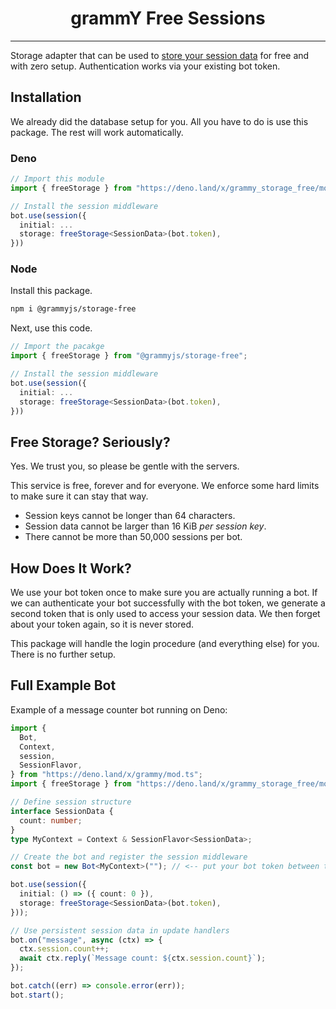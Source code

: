 # <h1 align="center">grammY Free Sessions</h1>

---

Storage adapter that can be used to [store your session data](https://grammy.dev/plugins/session.html) for free and with zero setup.
Authentication works via your existing bot token.

## Installation

We already did the database setup for you.
All you have to do is use this package.
The rest will work automatically.

### Deno

```ts
// Import this module
import { freeStorage } from "https://deno.land/x/grammy_storage_free/mod.ts";

// Install the session middleware
bot.use(session({
  initial: ...
  storage: freeStorage<SessionData>(bot.token),
}))
```

### Node

Install this package.

```bash
npm i @grammyjs/storage-free
```

Next, use this code.

```ts
// Import the pacakge
import { freeStorage } from "@grammyjs/storage-free";

// Install the session middleware
bot.use(session({
  initial: ...
  storage: freeStorage<SessionData>(bot.token),
}))
```

## Free Storage? Seriously?

Yes.
We trust you, so please be gentle with the servers.

This service is free, forever and for everyone.
We enforce some hard limits to make sure it can stay that way.

- Session keys cannot be longer than 64 characters.
- Session data cannot be larger than 16 KiB _per session key_.
- There cannot be more than 50,000 sessions per bot.

## How Does It Work?

We use your bot token once to make sure you are actually running a bot.
If we can authenticate your bot successfully with the bot token, we generate a second token that is only used to access your session data.
We then forget about your token again, so it is never stored.

This package will handle the login procedure (and everything else) for you.
There is no further setup.

## Full Example Bot

Example of a message counter bot running on Deno:

```ts
import {
  Bot,
  Context,
  session,
  SessionFlavor,
} from "https://deno.land/x/grammy/mod.ts";
import { freeStorage } from "https://deno.land/x/grammy_storage_free/mod.ts";

// Define session structure
interface SessionData {
  count: number;
}
type MyContext = Context & SessionFlavor<SessionData>;

// Create the bot and register the session middleware
const bot = new Bot<MyContext>(""); // <-- put your bot token between the ""

bot.use(session({
  initial: () => ({ count: 0 }),
  storage: freeStorage<SessionData>(bot.token),
}));

// Use persistent session data in update handlers
bot.on("message", async (ctx) => {
  ctx.session.count++;
  await ctx.reply(`Message count: ${ctx.session.count}`);
});

bot.catch((err) => console.error(err));
bot.start();
```
